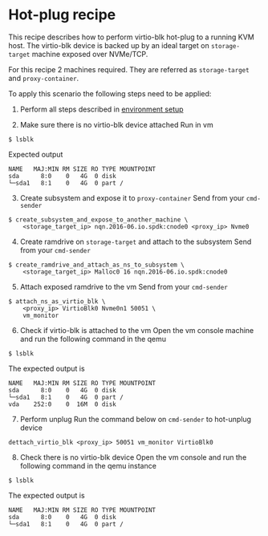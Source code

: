 # Hot-plug recipe
This recipe describes how to perform virtio-blk hot-plug to a running KVM host.
The virtio-blk device is backed up by an ideal target on `storage-target`
machine exposed over NVMe/TCP.

For this recipe 2 machines required. They are referred as `storage-target`
and `proxy-container`.

To apply this scenario the following steps need to be applied:

1. Perform all steps described in [environment setup](environment_setup.md)

2. Make sure there is no virtio-blk device attached
Run in vm
```
$ lsblk
```
Expected output
```
NAME   MAJ:MIN RM SIZE RO TYPE MOUNTPOINT
sda      8:0    0   4G  0 disk
└─sda1   8:1    0   4G  0 part /
```

3. Create subsystem and expose it to `proxy-container`
Send from your `cmd-sender`
```
$ create_subsystem_and_expose_to_another_machine \
	<storage_target_ip> nqn.2016-06.io.spdk:cnode0 <proxy_ip> Nvme0
```

4. Create ramdrive on `storage-target` and attach to the subsystem
Send from your `cmd-sender`
```
$ create_ramdrive_and_attach_as_ns_to_subsystem \
	<storage_target_ip> Malloc0 16 nqn.2016-06.io.spdk:cnode0
```

5. Attach exposed ramdrive to the vm
Send from your `cmd-sender`
```
$ attach_ns_as_virtio_blk \
	<proxy_ip> VirtioBlk0 Nvme0n1 50051 \
	vm_monitor
```

6. Check if virtio-blk is attached to the vm
Open the vm console machine and run the following command in the qemu
```
$ lsblk
```
The expected output is
```
NAME   MAJ:MIN RM SIZE RO TYPE MOUNTPOINT
sda      8:0    0   4G  0 disk
└─sda1   8:1    0   4G  0 part /
vda    252:0    0  16M  0 disk
```

7. Perform unplug
Run the command below on `cmd-sender` to hot-unplug device
```
dettach_virtio_blk <proxy_ip> 50051 vm_monitor VirtioBlk0
```

8. Check there is no virtio-blk device
Open the vm console and run the following command in the qemu instance
```
$ lsblk
```
The expected output is
```
NAME   MAJ:MIN RM SIZE RO TYPE MOUNTPOINT
sda      8:0    0   4G  0 disk
└─sda1   8:1    0   4G  0 part /
```
